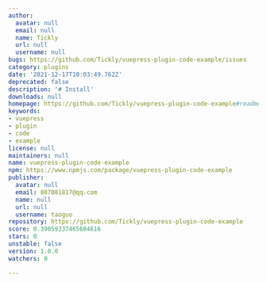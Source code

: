 ```yaml
---
author:
  avatar: null
  email: null
  name: Tickly
  url: null
  username: null
bugs: https://github.com/Tickly/vuepress-plugin-code-example/issues
category: plugins
date: '2021-12-17T10:03:49.762Z'
deprecated: false
description: '# Install'
downloads: null
homepage: https://github.com/Tickly/vuepress-plugin-code-example#readme
keywords:
- vuepress
- plugin
- code
- example
license: null
maintainers: null
name: vuepress-plugin-code-example
npm: https://www.npmjs.com/package/vuepress-plugin-code-example
publisher:
  avatar: null
  email: 807081817@qq.com
  name: null
  url: null
  username: taoguo
repository: https://github.com/Tickly/vuepress-plugin-code-example
score: 0.39059337465604616
stars: 0
unstable: false
version: 1.0.0
watchers: 0

---
```


